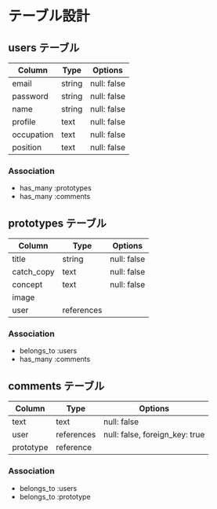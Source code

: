 # テーブル設計

## users テーブル

| Column             | Type   | Options     |
| ------------------ | ------ | ----------- |
| email              | string | null: false |
| password           | string | null: false |
| name               | string | null: false |
| profile            | text   | null: false |
| occupation         | text   | null: false |
| position           | text   | null: false |

### Association

- has_many :prototypes
- has_many :comments

## prototypes テーブル

| Column      | Type         | Options     |
| ----------- | ------------ | ----------- |
| title       | string       | null: false |
| catch_copy  | text         | null: false |
| concept     | text         | null: false |
| image       |              |             |
| user        | references   |             |

### Association

- belongs_to :users
- has_many   :comments

## comments テーブル

| Column    | Type       | Options                        |
| --------- | ---------- | ------------------------------ |
| text      | text       | null: false                    |
| user      | references | null: false, foreign_key: true |
| prototype | reference  |                                | 

### Association

- belongs_to :users
- belongs_to :prototype

